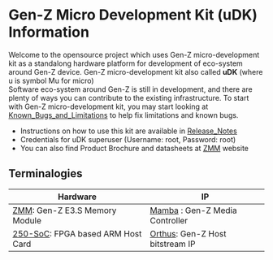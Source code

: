 # Gen-Z Micro Development Kit (uDK) Information  

Welcome to the opensource project which uses Gen-Z micro-development kit as a standalong hardware platform for development of eco-system around Gen-Z device.
Gen-Z micro-development kit also called **uDK** (where u is symbol Mu for micro)  
Software eco-system around Gen-Z is still in development, and there are plenty of ways you can contribute to the existing infrastructure. To start with Gen-Z micro-development kit, you may start looking at [Known_Bugs_and_Limitations] to help fix limitations and known bugs.  

- Instructions on how to use this kit are available in [Release_Notes]   
- Credentials for uDK superuser (Username: root, Password: root)
- You can also find Product Brochure and datasheets at [ZMM] website   
  
  
Terminalogies
-------------

| Hardware | IP  |
| -------- | --- |
| [ZMM]: Gen-Z E3.S Memory Module | [Mamba] : Gen-Z Media Controller |
| [250-SoC]: FPGA based ARM Host Card | [Orthus]: Gen-Z Host bitstream IP |



[Release_Notes]: https://github.com/linux-genz/udk/blob/master/Realese_Notes.md 
[Known_Bugs_and_Limitations]: https://github.com/linux-genz/udk/blob/master/Known_Bugs_and_Limitations.md  
[ZMM]: https://www.smartm.com/product/advanced-memory/zmm-gen-z-memory-module 
[Mamba]: https://www.intelliprop.com/gen-z-fabric-dram
[250-SoC]: https://www.bittware.com/fpga/250-soc/
[Orthus]: https://www.intelliprop.com/ipc-gz190-hi/


